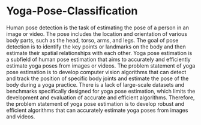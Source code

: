 # Yoga-Pose-Classification
Human pose detection is the task of estimating the pose of a person in an image or video. The pose includes the location and orientation of various body parts, such as the head, torso, arms, and legs. The goal of pose detection is to identify the key points or landmarks on the body and then estimate their spatial relationships with each other. Yoga pose estimation is a subfield of human pose estimation that aims to accurately and efficiently estimate yoga poses from images or videos.
The problem statement of yoga pose estimation is to develop computer vision algorithms that can detect and track the position of specific body joints and estimate the pose of the body during a yoga practice.
There is a lack of large-scale datasets and benchmarks specifically designed for yoga pose estimation, which limits the development and evaluation of accurate and efficient algorithms. Therefore, the problem statement of yoga pose estimation is to develop robust and efficient algorithms that can accurately estimate yoga poses from images and videos.



